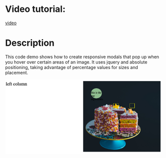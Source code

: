 # Video tutorial:
[video](https://www.awesomescreenshot.com/video/3706501?key=8c9c10b82e630e53ed27ac045fdea7cb)

# Description
This code demo shows how to create responsive modals that pop up when you hover over certain areas of an image. It uses jquery and absolute positioning, taking advantage of percentage values for sizes and placement.

![Screenshot](screenshot.png)